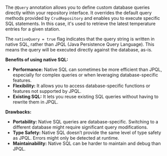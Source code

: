 The `@Query` annotation allows you to define custom database queries directly within your repository interface. It overrides the default query methods provided by `CrudRepository` and enables you to execute specific SQL statements. In this case, it's used to retrieve the latest temperature entries for a given station.

The `nativeQuery = true` flag indicates that the query string is written in native SQL, rather than JPQL (Java Persistence Query Language). This means the query will be executed directly against the database, as-is.

**Benefits of using native SQL:**

*   **Performance:**  Native SQL can sometimes be more efficient than JPQL, especially for complex queries or when leveraging database-specific features.
*   **Flexibility:**  It allows you to access database-specific functions or features not supported by JPQL.
*   **Existing SQL:** It lets you reuse existing SQL queries without having to rewrite them in JPQL.

**Drawbacks:**

*   **Portability:** Native SQL queries are database-specific. Switching to a different database might require significant query modifications.
*   **Type Safety:**  Native SQL doesn’t provide the same level of type safety as JPQL.  Errors might only be detected at runtime.
*   **Maintainability:**  Native SQL can be harder to maintain and debug than JPQL.